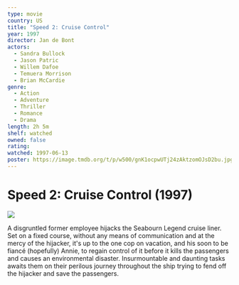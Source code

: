 ```yaml
---
type: movie
country: US
title: "Speed 2: Cruise Control"
year: 1997
director: Jan de Bont
actors:
  - Sandra Bullock
  - Jason Patric
  - Willem Dafoe
  - Temuera Morrison
  - Brian McCardie
genre:
  - Action
  - Adventure
  - Thriller
  - Romance
  - Drama
length: 2h 5m
shelf: watched
owned: false
rating:
watched: 1997-06-13
poster: https://image.tmdb.org/t/p/w500/gnK1ocpwUTj24zAktzomOJsD2bu.jpg
---
```


# Speed 2: Cruise Control (1997)

![](https://image.tmdb.org/t/p/w500/gnK1ocpwUTj24zAktzomOJsD2bu.jpg)

A disgruntled former employee hijacks the Seabourn Legend cruise liner. Set on a fixed course, without any means of communication and at the mercy of the hijacker, it's up to the one cop on vacation, and his soon to be fiancé (hopefully) Annie, to regain control of it before it kills the passengers and causes an environmental disaster. Insurmountable and daunting tasks awaits them on their  perilous journey throughout the ship trying to fend off the hijacker and save the passengers.